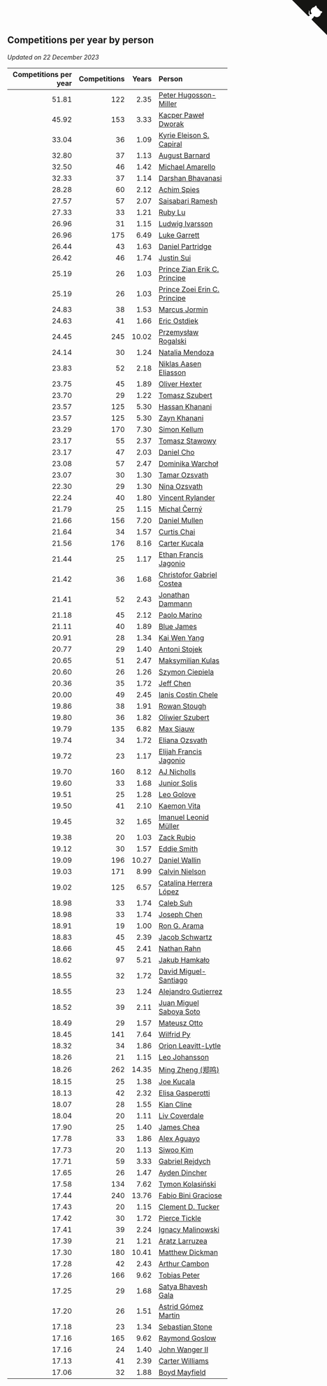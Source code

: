 ## Competitions per year by person

*Updated on 22 December 2023*

| Competitions per year | Competitions | Years | Person |
| ---: | ---: | ---: | :--- |
| 51.81 | 122 | 2.35 | [Peter Hugosson-Miller](https://www.worldcubeassociation.org/persons/2021HUGO01) |
| 45.92 | 153 | 3.33 | [Kacper Paweł Dworak](https://www.worldcubeassociation.org/persons/2020DWOR01) |
| 33.04 | 36 | 1.09 | [Kyrie Eleison S. Capiral](https://www.worldcubeassociation.org/persons/2022CAPI02) |
| 32.80 | 37 | 1.13 | [August Barnard](https://www.worldcubeassociation.org/persons/2022BARN21) |
| 32.50 | 46 | 1.42 | [Michael Amarello](https://www.worldcubeassociation.org/persons/2022AMAR09) |
| 32.33 | 37 | 1.14 | [Darshan Bhavanasi](https://www.worldcubeassociation.org/persons/2022BHAV01) |
| 28.28 | 60 | 2.12 | [Achim Spies](https://www.worldcubeassociation.org/persons/2021SPIE01) |
| 27.57 | 57 | 2.07 | [Saisabari Ramesh](https://www.worldcubeassociation.org/persons/2021RAME01) |
| 27.33 | 33 | 1.21 | [Ruby Lu](https://www.worldcubeassociation.org/persons/2022LURU01) |
| 26.96 | 31 | 1.15 | [Ludwig Ivarsson](https://www.worldcubeassociation.org/persons/2022IVAR01) |
| 26.96 | 175 | 6.49 | [Luke Garrett](https://www.worldcubeassociation.org/persons/2017GARR05) |
| 26.44 | 43 | 1.63 | [Daniel Partridge](https://www.worldcubeassociation.org/persons/2022PART02) |
| 26.42 | 46 | 1.74 | [Justin Sui](https://www.worldcubeassociation.org/persons/2022SUIJ01) |
| 25.19 | 26 | 1.03 | [Prince Zian Erik C. Principe](https://www.worldcubeassociation.org/persons/2022PRIN08) |
| 25.19 | 26 | 1.03 | [Prince Zoei Erin C. Principe](https://www.worldcubeassociation.org/persons/2022PRIN09) |
| 24.83 | 38 | 1.53 | [Marcus Jormin](https://www.worldcubeassociation.org/persons/2022JORM01) |
| 24.63 | 41 | 1.66 | [Eric Ostdiek](https://www.worldcubeassociation.org/persons/2022OSTD01) |
| 24.45 | 245 | 10.02 | [Przemysław Rogalski](https://www.worldcubeassociation.org/persons/2013ROGA02) |
| 24.14 | 30 | 1.24 | [Natalia Mendoza](https://www.worldcubeassociation.org/persons/2022MEND24) |
| 23.83 | 52 | 2.18 | [Niklas Aasen Eliasson](https://www.worldcubeassociation.org/persons/2021ELIA01) |
| 23.75 | 45 | 1.89 | [Oliver Hexter](https://www.worldcubeassociation.org/persons/2022HEXT01) |
| 23.70 | 29 | 1.22 | [Tomasz Szubert](https://www.worldcubeassociation.org/persons/2022SZUB02) |
| 23.57 | 125 | 5.30 | [Hassan Khanani](https://www.worldcubeassociation.org/persons/2018KHAN26) |
| 23.57 | 125 | 5.30 | [Zayn Khanani](https://www.worldcubeassociation.org/persons/2018KHAN28) |
| 23.29 | 170 | 7.30 | [Simon Kellum](https://www.worldcubeassociation.org/persons/2016KELL12) |
| 23.17 | 55 | 2.37 | [Tomasz Stawowy](https://www.worldcubeassociation.org/persons/2021STAW01) |
| 23.17 | 47 | 2.03 | [Daniel Cho](https://www.worldcubeassociation.org/persons/2021CHOD01) |
| 23.08 | 57 | 2.47 | [Dominika Warchoł](https://www.worldcubeassociation.org/persons/2021WARC01) |
| 23.07 | 30 | 1.30 | [Tamar Ozsvath](https://www.worldcubeassociation.org/persons/2022OZSV04) |
| 22.30 | 29 | 1.30 | [Nina Ozsvath](https://www.worldcubeassociation.org/persons/2022OZSV03) |
| 22.24 | 40 | 1.80 | [Vincent Rylander](https://www.worldcubeassociation.org/persons/2022RYLA01) |
| 21.79 | 25 | 1.15 | [Michal Černý](https://www.worldcubeassociation.org/persons/2022CERN03) |
| 21.66 | 156 | 7.20 | [Daniel Mullen](https://www.worldcubeassociation.org/persons/2016MULL04) |
| 21.64 | 34 | 1.57 | [Curtis Chai](https://www.worldcubeassociation.org/persons/2022CHAI02) |
| 21.56 | 176 | 8.16 | [Carter Kucala](https://www.worldcubeassociation.org/persons/2015KUCA01) |
| 21.44 | 25 | 1.17 | [Ethan Francis Jagonio](https://www.worldcubeassociation.org/persons/2022JAGO03) |
| 21.42 | 36 | 1.68 | [Christofor Gabriel Costea](https://www.worldcubeassociation.org/persons/2022COST03) |
| 21.41 | 52 | 2.43 | [Jonathan Dammann](https://www.worldcubeassociation.org/persons/2021DAMM01) |
| 21.18 | 45 | 2.12 | [Paolo Marino](https://www.worldcubeassociation.org/persons/2021MARI04) |
| 21.11 | 40 | 1.89 | [Blue James](https://www.worldcubeassociation.org/persons/2022JAME01) |
| 20.91 | 28 | 1.34 | [Kai Wen Yang](https://www.worldcubeassociation.org/persons/2022YANG19) |
| 20.77 | 29 | 1.40 | [Antoni Stojek](https://www.worldcubeassociation.org/persons/2022STOJ03) |
| 20.65 | 51 | 2.47 | [Maksymilian Kulas](https://www.worldcubeassociation.org/persons/2021KULA02) |
| 20.60 | 26 | 1.26 | [Szymon Ciepiela](https://www.worldcubeassociation.org/persons/2022CIEP01) |
| 20.36 | 35 | 1.72 | [Jeff Chen](https://www.worldcubeassociation.org/persons/2022CHEN19) |
| 20.00 | 49 | 2.45 | [Ianis Costin Chele](https://www.worldcubeassociation.org/persons/2021CHEL01) |
| 19.86 | 38 | 1.91 | [Rowan Stough](https://www.worldcubeassociation.org/persons/2022STOU01) |
| 19.80 | 36 | 1.82 | [Oliwier Szubert](https://www.worldcubeassociation.org/persons/2022SZUB01) |
| 19.79 | 135 | 6.82 | [Max Siauw](https://www.worldcubeassociation.org/persons/2017SIAU02) |
| 19.74 | 34 | 1.72 | [Eliana Ozsvath](https://www.worldcubeassociation.org/persons/2022OZSV01) |
| 19.72 | 23 | 1.17 | [Elijah Francis Jagonio](https://www.worldcubeassociation.org/persons/2022JAGO02) |
| 19.70 | 160 | 8.12 | [AJ Nicholls](https://www.worldcubeassociation.org/persons/2015NICH04) |
| 19.60 | 33 | 1.68 | [Junior Solis](https://www.worldcubeassociation.org/persons/2022SOLI03) |
| 19.51 | 25 | 1.28 | [Leo Golove](https://www.worldcubeassociation.org/persons/2022GOLO02) |
| 19.50 | 41 | 2.10 | [Kaemon Vita](https://www.worldcubeassociation.org/persons/2021VITA01) |
| 19.45 | 32 | 1.65 | [Imanuel Leonid Müller](https://www.worldcubeassociation.org/persons/2022MULL02) |
| 19.38 | 20 | 1.03 | [Zack Rubio](https://www.worldcubeassociation.org/persons/2022RUBI10) |
| 19.12 | 30 | 1.57 | [Eddie Smith](https://www.worldcubeassociation.org/persons/2022SMIT20) |
| 19.09 | 196 | 10.27 | [Daniel Wallin](https://www.worldcubeassociation.org/persons/2013WALL03) |
| 19.03 | 171 | 8.99 | [Calvin Nielson](https://www.worldcubeassociation.org/persons/2014NIEL03) |
| 19.02 | 125 | 6.57 | [Catalina Herrera López](https://www.worldcubeassociation.org/persons/2017LOPE31) |
| 18.98 | 33 | 1.74 | [Caleb Suh](https://www.worldcubeassociation.org/persons/2022SUHC01) |
| 18.98 | 33 | 1.74 | [Joseph Chen](https://www.worldcubeassociation.org/persons/2022CHEN16) |
| 18.91 | 19 | 1.00 | [Ron G. Arama](https://www.worldcubeassociation.org/persons/2022ARAM01) |
| 18.83 | 45 | 2.39 | [Jacob Schwartz](https://www.worldcubeassociation.org/persons/2021SCHW01) |
| 18.66 | 45 | 2.41 | [Nathan Rahn](https://www.worldcubeassociation.org/persons/2021RAHN01) |
| 18.62 | 97 | 5.21 | [Jakub Hamkało](https://www.worldcubeassociation.org/persons/2018HAMK01) |
| 18.55 | 32 | 1.72 | [David Miguel-Santiago](https://www.worldcubeassociation.org/persons/2022MIGU02) |
| 18.55 | 23 | 1.24 | [Alejandro Gutierrez](https://www.worldcubeassociation.org/persons/2022GUTI09) |
| 18.52 | 39 | 2.11 | [Juan Miguel Saboya Soto](https://www.worldcubeassociation.org/persons/2021SOTO01) |
| 18.49 | 29 | 1.57 | [Mateusz Otto](https://www.worldcubeassociation.org/persons/2022OTTO01) |
| 18.45 | 141 | 7.64 | [Wilfrid Py](https://www.worldcubeassociation.org/persons/2016PYWI01) |
| 18.32 | 34 | 1.86 | [Orion Leavitt-Lytle](https://www.worldcubeassociation.org/persons/2022LEAV01) |
| 18.26 | 21 | 1.15 | [Leo Johansson](https://www.worldcubeassociation.org/persons/2022JOHA08) |
| 18.26 | 262 | 14.35 | [Ming Zheng (郑鸣)](https://www.worldcubeassociation.org/persons/2009ZHEN11) |
| 18.15 | 25 | 1.38 | [Joe Kucala](https://www.worldcubeassociation.org/persons/2022KUCA01) |
| 18.13 | 42 | 2.32 | [Elisa Gasperotti](https://www.worldcubeassociation.org/persons/2021GASP01) |
| 18.07 | 28 | 1.55 | [Kian Cline](https://www.worldcubeassociation.org/persons/2022CLIN01) |
| 18.04 | 20 | 1.11 | [Liv Coverdale](https://www.worldcubeassociation.org/persons/2022COVE02) |
| 17.90 | 25 | 1.40 | [James Chea](https://www.worldcubeassociation.org/persons/2022CHEA05) |
| 17.78 | 33 | 1.86 | [Alex Aguayo](https://www.worldcubeassociation.org/persons/2022AGUA01) |
| 17.73 | 20 | 1.13 | [Siwoo Kim](https://www.worldcubeassociation.org/persons/2022KIMS12) |
| 17.71 | 59 | 3.33 | [Gabriel Rejdych](https://www.worldcubeassociation.org/persons/2020REJD01) |
| 17.65 | 26 | 1.47 | [Ayden Dincher](https://www.worldcubeassociation.org/persons/2022DINC01) |
| 17.58 | 134 | 7.62 | [Tymon Kolasiński](https://www.worldcubeassociation.org/persons/2016KOLA02) |
| 17.44 | 240 | 13.76 | [Fabio Bini Graciose](https://www.worldcubeassociation.org/persons/2010GRAC02) |
| 17.43 | 20 | 1.15 | [Clement D. Tucker](https://www.worldcubeassociation.org/persons/2022TUCK09) |
| 17.42 | 30 | 1.72 | [Pierce Tickle](https://www.worldcubeassociation.org/persons/2022TICK01) |
| 17.41 | 39 | 2.24 | [Ignacy Malinowski](https://www.worldcubeassociation.org/persons/2021MALI02) |
| 17.39 | 21 | 1.21 | [Aratz Larruzea](https://www.worldcubeassociation.org/persons/2022LARR02) |
| 17.30 | 180 | 10.41 | [Matthew Dickman](https://www.worldcubeassociation.org/persons/2013DICK01) |
| 17.28 | 42 | 2.43 | [Arthur Cambon](https://www.worldcubeassociation.org/persons/2021CAMB01) |
| 17.26 | 166 | 9.62 | [Tobias Peter](https://www.worldcubeassociation.org/persons/2014PETE03) |
| 17.25 | 29 | 1.68 | [Satya Bhavesh Gala](https://www.worldcubeassociation.org/persons/2022GALA03) |
| 17.20 | 26 | 1.51 | [Astrid Gómez Martin](https://www.worldcubeassociation.org/persons/2022MART26) |
| 17.18 | 23 | 1.34 | [Sebastian Stone](https://www.worldcubeassociation.org/persons/2022STON09) |
| 17.16 | 165 | 9.62 | [Raymond Goslow](https://www.worldcubeassociation.org/persons/2014GOSL01) |
| 17.16 | 24 | 1.40 | [John Wanger II](https://www.worldcubeassociation.org/persons/2022WANG39) |
| 17.13 | 41 | 2.39 | [Carter Williams](https://www.worldcubeassociation.org/persons/2021WILL06) |
| 17.06 | 32 | 1.88 | [Boyd Mayfield](https://www.worldcubeassociation.org/persons/2022MAYF01) |


<a href="https://github.com/jonatanklosko/wca_statistics" class="github-corner" aria-label="View source on Github"><svg width="80" height="80" viewBox="0 0 250 250" style="fill:#151513; color:#fff; position: absolute; top: 0; border: 0; right: 0;" aria-hidden="true"><path d="M0,0 L115,115 L130,115 L142,142 L250,250 L250,0 Z"></path><path d="M128.3,109.0 C113.8,99.7 119.0,89.6 119.0,89.6 C122.0,82.7 120.5,78.6 120.5,78.6 C119.2,72.0 123.4,76.3 123.4,76.3 C127.3,80.9 125.5,87.3 125.5,87.3 C122.9,97.6 130.6,101.9 134.4,103.2" fill="currentColor" style="transform-origin: 130px 106px;" class="octo-arm"></path><path d="M115.0,115.0 C114.9,115.1 118.7,116.5 119.8,115.4 L133.7,101.6 C136.9,99.2 139.9,98.4 142.2,98.6 C133.8,88.0 127.5,74.4 143.8,58.0 C148.5,53.4 154.0,51.2 159.7,51.0 C160.3,49.4 163.2,43.6 171.4,40.1 C171.4,40.1 176.1,42.5 178.8,56.2 C183.1,58.6 187.2,61.8 190.9,65.4 C194.5,69.0 197.7,73.2 200.1,77.6 C213.8,80.2 216.3,84.9 216.3,84.9 C212.7,93.1 206.9,96.0 205.4,96.6 C205.1,102.4 203.0,107.8 198.3,112.5 C181.9,128.9 168.3,122.5 157.7,114.1 C157.9,116.9 156.7,120.9 152.7,124.9 L141.0,136.5 C139.8,137.7 141.6,141.9 141.8,141.8 Z" fill="currentColor" class="octo-body"></path></svg></a><style>.github-corner:hover .octo-arm{animation:octocat-wave 560ms ease-in-out}@keyframes octocat-wave{0%,100%{transform:rotate(0)}20%,60%{transform:rotate(-25deg)}40%,80%{transform:rotate(10deg)}}@media (max-width:500px){.github-corner:hover .octo-arm{animation:none}.github-corner .octo-arm{animation:octocat-wave 560ms ease-in-out}}</style>
